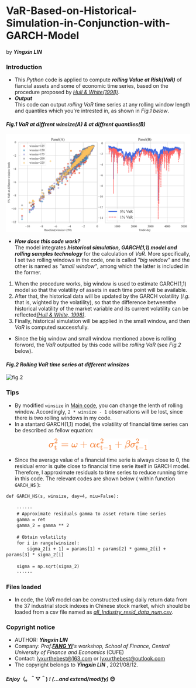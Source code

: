 # VaR-Based-on-Historical-Simulation-in-Conjunction-with-GARCH-Model
by ***Yingxin LIN***
### 
### Introduction
- This *Python* code is applied to compute __*rolling Value at Risk(VaR)*__ of fiancial assets and some of economic time series, based on the procedure proposed by [*Hull & White(1998)*](http://www.smartquant.com/references/VaR/var32.pdf).
- __*Output*__
</br>This code can output *rolling VaR* time series at any rolling window length and quantiles which you're intrested in, as shown in *Fig.1 below*.
#### *Fig.1 VaR at diffrent winsize(A) & at diffrent quantiles(B)*
![fig.1](https://github.com/lyx66/limyingxin/blob/master/Function%20of%20Main%20code.png?raw=false)
- __*How dose this code work?*__
</br>The model integrates __*historical simulation, GARCH(1,1) model and rolling samples technology*__ for the calculation of *VaR*. More specifically, I set two rolling windows in the code, one is called *"big window"* and the other is named as *"small window"*, among which the latter is included in the former. 
1. When the procedure works, big window is used to estimate GARCH(1,1) model so that the volatility of assets in each time point will be available. 
2. After that, the historical data will be updated by the GARCH volatility (*i.g.* that is, wighted by the volatility), so that the difference betweenthe historical volatility of the market variable and its current volatility can be reflected[*(Hull & White, 1998)*](http://www.smartquant.com/references/VaR/var32.pdf).
3. Finally, historical simulation will be applied in the small window, and then *VaR* is computed successfully.
- Since the big window and small window mentioned above is rolling forword, the *VaR* outputted by this code will be *rolling VaR* (see *Fig.2* below).
#### *Fig.2 Rolling VaR time series at different winsizes*
![fig.2](https://github.com/lyx66/Value-at-Risk-VaR-Based-on-Historical-Simulation-in-Conjunction-with-GARCH-Model/blob/main/Rolling%20VaR%20at%20different%20winsizes.png?raw=false)

### Tips
- By modified `winsize` in [Main code](https://github.com/lyx66/Historical-Simulation-in-Conjunction-with-GARCH-Model-for-Value-at-Risk-VaR/blob/main/Main%20code.ipynb), you can change the lenth of rolling window. Accordingly, `2 * winsize - 1` observations will be lost, since there is two rolling windows in my code.
- In a stantard GARCH(1,1) model, the volatility of financial time series can be described as fellow equation: 
<div align=center><img src="https://raw.githubusercontent.com/lyx66/limyingxin/9eeb37e2ca5c106dbd4c811db198bf0ca17a6209/MommyTalk1628787855537.svg"/></div>

- Since the average value of a financial time serie is always close to 0, the residual error is quite close to financial time serie itself in GARCH model. Therefore, I approximate residuals to time series to reduce running time in this code. The relevant codes are shown below ( within function `GARCH_HS` ):</br>
```
def GARCH_HS(s, winsize, day=4, miu=False):

    ······
    # Approximate residuals gamma to asset return time series
    gamma = ret
    gamma_2 = gamma ** 2

    # Obtain volatility
    for i in range(winsize):
        sigma_2[i + 1] = params[1] + params[2] * gamma_2[i] + params[3] * sigma_2[i]

    sigma = np.sqrt(sigma_2)
    ······
```

### Files loaded
- In code, the *VaR* model can be constructed using daily return data from the 37 industrial stock indexes in Chinese stock market, which should be loaded from a csv file named as [*all_Industry_resid_data_num.csv*](https://github.com/lyx66/Historical-Simulation-in-Conjunction-with-GARCH-Model-for-Value-at-Risk-VaR/blob/main/all_Industry_resid_data_num.csv).

### Copyright notice
- AUTHOR: __*Yingxin LIN*__
- Company: *Prof.[__FANG Yi__](http://sf.cufe.edu.cn/info/1112/10555.htm)'s workshop, School of Finance, Central University of Finance and Economics* (CUFE)
- Contact: lyxurthebest@163.com or lyxurthebest@outlook.com
- The copyright belongs to __*Yingxin LIN*__ , 2021/08/12.
#### *Enjoy*（。＾▽＾) *! (...and extend/modify)* 😊
